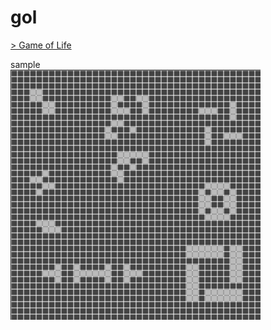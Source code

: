 # gol
  
[> Game of Life](https://fukuda-b.github.io/gol/)  
  
sample  
![sample_img](./img/sample.gif)  

